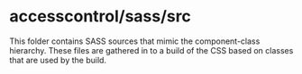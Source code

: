 # accesscontrol/sass/src

This folder contains SASS sources that mimic the component-class hierarchy. These files
are gathered in to a build of the CSS based on classes that are used by the build.
